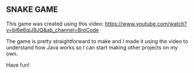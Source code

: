 ## SNAKE GAME

This game was created using this video: https://www.youtube.com/watch?v=bI6e6qjJ8JQ&ab_channel=BroCode

The game is pretty straightforward to make and I made it using the video to understand how Java works so I can start making other projects on my own.

Have fun!